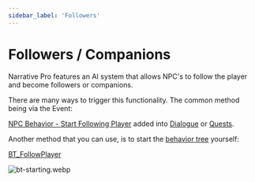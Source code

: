 ```yaml
---
sidebar_label: 'Followers'
---
```


# Followers / Companions

Narrative Pro features an AI system that allows NPC's to follow the player and become followers or companions.

There are many ways to trigger this functionality. The common method being via the Event: 

[NPC Behavior - Start Following Player](../events/default-events.md#npc-behavior---start-following-player) added into [Dialogue](../dialogue) or [Quests](../quests).

Another method that you can use, is to start the [behavior tree](https://dev.epicgames.com/documentation/en-us/unreal-engine/behavior-tree-in-unreal-engine---quick-start-guide) yourself:

[BT_FollowPlayer](ai.md#bt_followplayer)

![bt-starting.webp](//img/pro/npcs/bt-starting.webp)